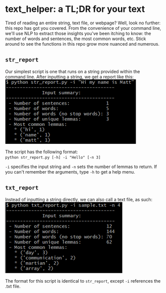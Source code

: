 # text_helper: a TL;DR for your text
Tired of reading an entire string, text file, or webpage? Well, look no further: this repo has got you covered. From the convenience of your command line, we'll use NLP to extract those insights you've been itching to know: the number of words and sentences, the most common words, etc. Stick around to see the functions in this repo grow more nuanced and numerous.

## `str_report`
Our simplest script is one that runs on a string provided within the command line. After inputting a string, we get a report like this: <br>
![](str_report_example.png)

The script has the following format: <br>
`python str_report.py [-h] -i "Hello" [-n 3]` <br>

`-i` specifies the input string and `-n` sets the number of lemmas to return. If you can't remember the arguments, type `-h` to get a help menu.

## `txt_report`
Instead of inputting a string directly, we can also call a text file, as such:<br>
![](txt_report_example.png)

The format for this script is identical to `str_report`, except `-i` references the .txt file.
